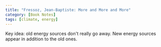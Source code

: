 ```yaml
---
title: "Fressoz, Jean-Baptiste: More and More and More"
category: [Book Notes]
tags: [climate, energy]
---
```


Key idea: old energy sources don't really go away. New energy sources appear in addition to the old ones. 
